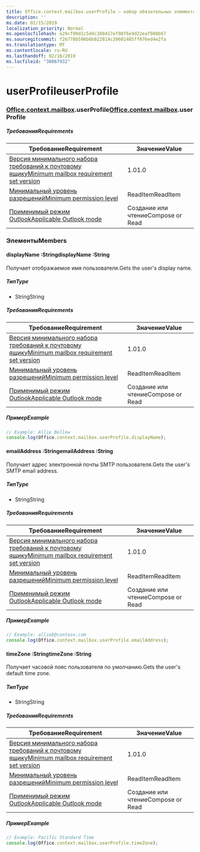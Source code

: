 ```yaml
---
title: Office.context.mailbox.userProfile — набор обязательных элементов 1.3
description: ''
ms.date: 02/15/2019
localization_priority: Normal
ms.openlocfilehash: e29cf90d1c5d4c288417ef98f6e9d22eaf908b67
ms.sourcegitcommit: f26778b596b6b022814c39601485ff676ed4e2fa
ms.translationtype: MT
ms.contentlocale: ru-RU
ms.lasthandoff: 02/16/2019
ms.locfileid: "30067932"
---
```

# <a name="userprofile"></a><span data-ttu-id="628aa-102">userProfile</span><span class="sxs-lookup"><span data-stu-id="628aa-102">userProfile</span></span>

### <a name="officeofficemdcontextofficecontextmdmailboxofficecontextmailboxmduserprofile"></a><span data-ttu-id="628aa-103">[Office](Office.md)[.context](Office.context.md)[.mailbox](Office.context.mailbox.md).userProfile</span><span class="sxs-lookup"><span data-stu-id="628aa-103">[Office](Office.md)[.context](Office.context.md)[.mailbox](Office.context.mailbox.md).userProfile</span></span>

##### <a name="requirements"></a><span data-ttu-id="628aa-104">Требования</span><span class="sxs-lookup"><span data-stu-id="628aa-104">Requirements</span></span>

|<span data-ttu-id="628aa-105">Требование</span><span class="sxs-lookup"><span data-stu-id="628aa-105">Requirement</span></span>| <span data-ttu-id="628aa-106">Значение</span><span class="sxs-lookup"><span data-stu-id="628aa-106">Value</span></span>|
|---|---|
|[<span data-ttu-id="628aa-107">Версия минимального набора требований к почтовому ящику</span><span class="sxs-lookup"><span data-stu-id="628aa-107">Minimum mailbox requirement set version</span></span>](/office/dev/add-ins/reference/requirement-sets/outlook-api-requirement-sets)| <span data-ttu-id="628aa-108">1.0</span><span class="sxs-lookup"><span data-stu-id="628aa-108">1.0</span></span>|
|[<span data-ttu-id="628aa-109">Минимальный уровень разрешений</span><span class="sxs-lookup"><span data-stu-id="628aa-109">Minimum permission level</span></span>](https://docs.microsoft.com/outlook/add-ins/understanding-outlook-add-in-permissions)| <span data-ttu-id="628aa-110">ReadItem</span><span class="sxs-lookup"><span data-stu-id="628aa-110">ReadItem</span></span>|
|[<span data-ttu-id="628aa-111">Применимый режим Outlook</span><span class="sxs-lookup"><span data-stu-id="628aa-111">Applicable Outlook mode</span></span>](https://docs.microsoft.com/outlook/add-ins/#extension-points)| <span data-ttu-id="628aa-112">Создание или чтение</span><span class="sxs-lookup"><span data-stu-id="628aa-112">Compose or Read</span></span>|

### <a name="members"></a><span data-ttu-id="628aa-113">Элементы</span><span class="sxs-lookup"><span data-stu-id="628aa-113">Members</span></span>

####  <a name="displayname-string"></a><span data-ttu-id="628aa-114">displayName :String</span><span class="sxs-lookup"><span data-stu-id="628aa-114">displayName :String</span></span>

<span data-ttu-id="628aa-115">Получает отображаемое имя пользователя.</span><span class="sxs-lookup"><span data-stu-id="628aa-115">Gets the user's display name.</span></span>

##### <a name="type"></a><span data-ttu-id="628aa-116">Тип</span><span class="sxs-lookup"><span data-stu-id="628aa-116">Type</span></span>

*   <span data-ttu-id="628aa-117">String</span><span class="sxs-lookup"><span data-stu-id="628aa-117">String</span></span>

##### <a name="requirements"></a><span data-ttu-id="628aa-118">Требования</span><span class="sxs-lookup"><span data-stu-id="628aa-118">Requirements</span></span>

|<span data-ttu-id="628aa-119">Требование</span><span class="sxs-lookup"><span data-stu-id="628aa-119">Requirement</span></span>| <span data-ttu-id="628aa-120">Значение</span><span class="sxs-lookup"><span data-stu-id="628aa-120">Value</span></span>|
|---|---|
|[<span data-ttu-id="628aa-121">Версия минимального набора требований к почтовому ящику</span><span class="sxs-lookup"><span data-stu-id="628aa-121">Minimum mailbox requirement set version</span></span>](/office/dev/add-ins/reference/requirement-sets/outlook-api-requirement-sets)| <span data-ttu-id="628aa-122">1.0</span><span class="sxs-lookup"><span data-stu-id="628aa-122">1.0</span></span>|
|[<span data-ttu-id="628aa-123">Минимальный уровень разрешений</span><span class="sxs-lookup"><span data-stu-id="628aa-123">Minimum permission level</span></span>](https://docs.microsoft.com/outlook/add-ins/understanding-outlook-add-in-permissions)| <span data-ttu-id="628aa-124">ReadItem</span><span class="sxs-lookup"><span data-stu-id="628aa-124">ReadItem</span></span>|
|[<span data-ttu-id="628aa-125">Применимый режим Outlook</span><span class="sxs-lookup"><span data-stu-id="628aa-125">Applicable Outlook mode</span></span>](https://docs.microsoft.com/outlook/add-ins/#extension-points)| <span data-ttu-id="628aa-126">Создание или чтение</span><span class="sxs-lookup"><span data-stu-id="628aa-126">Compose or Read</span></span>|

##### <a name="example"></a><span data-ttu-id="628aa-127">Пример</span><span class="sxs-lookup"><span data-stu-id="628aa-127">Example</span></span>

```javascript
// Example: Allie Bellew
console.log(Office.context.mailbox.userProfile.displayName);
```

####  <a name="emailaddress-string"></a><span data-ttu-id="628aa-128">emailAddress :String</span><span class="sxs-lookup"><span data-stu-id="628aa-128">emailAddress :String</span></span>

<span data-ttu-id="628aa-129">Получает адрес электронной почты SMTP пользователя.</span><span class="sxs-lookup"><span data-stu-id="628aa-129">Gets the user's SMTP email address.</span></span>

##### <a name="type"></a><span data-ttu-id="628aa-130">Тип</span><span class="sxs-lookup"><span data-stu-id="628aa-130">Type</span></span>

*   <span data-ttu-id="628aa-131">String</span><span class="sxs-lookup"><span data-stu-id="628aa-131">String</span></span>

##### <a name="requirements"></a><span data-ttu-id="628aa-132">Требования</span><span class="sxs-lookup"><span data-stu-id="628aa-132">Requirements</span></span>

|<span data-ttu-id="628aa-133">Требование</span><span class="sxs-lookup"><span data-stu-id="628aa-133">Requirement</span></span>| <span data-ttu-id="628aa-134">Значение</span><span class="sxs-lookup"><span data-stu-id="628aa-134">Value</span></span>|
|---|---|
|[<span data-ttu-id="628aa-135">Версия минимального набора требований к почтовому ящику</span><span class="sxs-lookup"><span data-stu-id="628aa-135">Minimum mailbox requirement set version</span></span>](/office/dev/add-ins/reference/requirement-sets/outlook-api-requirement-sets)| <span data-ttu-id="628aa-136">1.0</span><span class="sxs-lookup"><span data-stu-id="628aa-136">1.0</span></span>|
|[<span data-ttu-id="628aa-137">Минимальный уровень разрешений</span><span class="sxs-lookup"><span data-stu-id="628aa-137">Minimum permission level</span></span>](https://docs.microsoft.com/outlook/add-ins/understanding-outlook-add-in-permissions)| <span data-ttu-id="628aa-138">ReadItem</span><span class="sxs-lookup"><span data-stu-id="628aa-138">ReadItem</span></span>|
|[<span data-ttu-id="628aa-139">Применимый режим Outlook</span><span class="sxs-lookup"><span data-stu-id="628aa-139">Applicable Outlook mode</span></span>](https://docs.microsoft.com/outlook/add-ins/#extension-points)| <span data-ttu-id="628aa-140">Создание или чтение</span><span class="sxs-lookup"><span data-stu-id="628aa-140">Compose or Read</span></span>|

##### <a name="example"></a><span data-ttu-id="628aa-141">Пример</span><span class="sxs-lookup"><span data-stu-id="628aa-141">Example</span></span>

```javascript
// Example: allieb@contoso.com
console.log(Office.context.mailbox.userProfile.emailAddress);
```

####  <a name="timezone-string"></a><span data-ttu-id="628aa-142">timeZone :String</span><span class="sxs-lookup"><span data-stu-id="628aa-142">timeZone :String</span></span>

<span data-ttu-id="628aa-143">Получает часовой пояс пользователя по умолчанию.</span><span class="sxs-lookup"><span data-stu-id="628aa-143">Gets the user's default time zone.</span></span>

##### <a name="type"></a><span data-ttu-id="628aa-144">Тип</span><span class="sxs-lookup"><span data-stu-id="628aa-144">Type</span></span>

*   <span data-ttu-id="628aa-145">String</span><span class="sxs-lookup"><span data-stu-id="628aa-145">String</span></span>

##### <a name="requirements"></a><span data-ttu-id="628aa-146">Требования</span><span class="sxs-lookup"><span data-stu-id="628aa-146">Requirements</span></span>

|<span data-ttu-id="628aa-147">Требование</span><span class="sxs-lookup"><span data-stu-id="628aa-147">Requirement</span></span>| <span data-ttu-id="628aa-148">Значение</span><span class="sxs-lookup"><span data-stu-id="628aa-148">Value</span></span>|
|---|---|
|[<span data-ttu-id="628aa-149">Версия минимального набора требований к почтовому ящику</span><span class="sxs-lookup"><span data-stu-id="628aa-149">Minimum mailbox requirement set version</span></span>](/office/dev/add-ins/reference/requirement-sets/outlook-api-requirement-sets)| <span data-ttu-id="628aa-150">1.0</span><span class="sxs-lookup"><span data-stu-id="628aa-150">1.0</span></span>|
|[<span data-ttu-id="628aa-151">Минимальный уровень разрешений</span><span class="sxs-lookup"><span data-stu-id="628aa-151">Minimum permission level</span></span>](https://docs.microsoft.com/outlook/add-ins/understanding-outlook-add-in-permissions)| <span data-ttu-id="628aa-152">ReadItem</span><span class="sxs-lookup"><span data-stu-id="628aa-152">ReadItem</span></span>|
|[<span data-ttu-id="628aa-153">Применимый режим Outlook</span><span class="sxs-lookup"><span data-stu-id="628aa-153">Applicable Outlook mode</span></span>](https://docs.microsoft.com/outlook/add-ins/#extension-points)| <span data-ttu-id="628aa-154">Создание или чтение</span><span class="sxs-lookup"><span data-stu-id="628aa-154">Compose or Read</span></span>|

##### <a name="example"></a><span data-ttu-id="628aa-155">Пример</span><span class="sxs-lookup"><span data-stu-id="628aa-155">Example</span></span>

```javascript
// Example: Pacific Standard Time
console.log(Office.context.mailbox.userProfile.timeZone);
```
